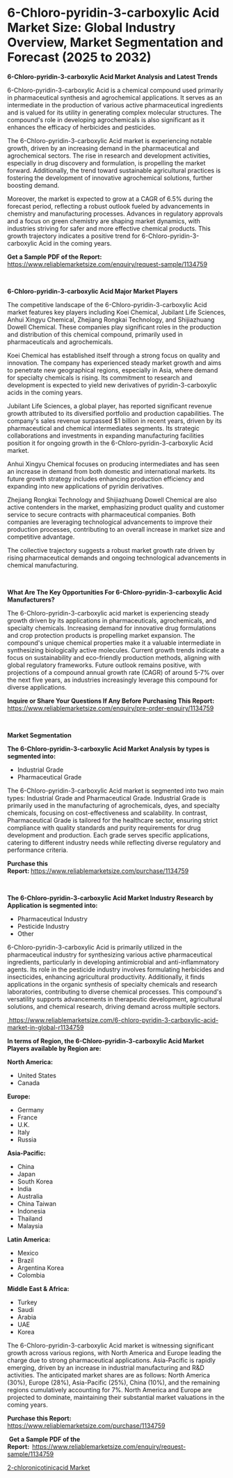 <p><h1>6-Chloro-pyridin-3-carboxylic Acid Market Size: Global Industry Overview, Market Segmentation and Forecast (2025 to 2032)</h1></p><p><strong>6-Chloro-pyridin-3-carboxylic Acid Market Analysis and Latest Trends</strong></p>
<p><p>6-Chloro-pyridin-3-carboxylic Acid is a chemical compound used primarily in pharmaceutical synthesis and agrochemical applications. It serves as an intermediate in the production of various active pharmaceutical ingredients and is valued for its utility in generating complex molecular structures. The compound's role in developing agrochemicals is also significant as it enhances the efficacy of herbicides and pesticides.</p><p>The 6-Chloro-pyridin-3-carboxylic Acid market is experiencing notable growth, driven by an increasing demand in the pharmaceutical and agrochemical sectors. The rise in research and development activities, especially in drug discovery and formulation, is propelling the market forward. Additionally, the trend toward sustainable agricultural practices is fostering the development of innovative agrochemical solutions, further boosting demand.</p><p>Moreover, the market is expected to grow at a CAGR of 6.5% during the forecast period, reflecting a robust outlook fueled by advancements in chemistry and manufacturing processes. Advances in regulatory approvals and a focus on green chemistry are shaping market dynamics, with industries striving for safer and more effective chemical products. This growth trajectory indicates a positive trend for 6-Chloro-pyridin-3-carboxylic Acid in the coming years.</p></p>
<p><strong>Get a Sample PDF of the Report:&nbsp;</strong> <a href="https://www.reliablemarketsize.com/enquiry/request-sample/1134759?utm_campaign=2948&utm_medium=2&utm_source=Github&utm_content=ia&utm_term=25032025&utm_id=6-chloro-pyridin-3-carboxylic-acid">https://www.reliablemarketsize.com/enquiry/request-sample/1134759</a></p>
<p>&nbsp;</p>
<p><strong>6-Chloro-pyridin-3-carboxylic Acid Major Market Players</strong></p>
<p><p>The competitive landscape of the 6-Chloro-pyridin-3-carboxylic Acid market features key players including Koei Chemical, Jubilant Life Sciences, Anhui Xingyu Chemical, Zhejiang Rongkai Technology, and Shijiazhuang Dowell Chemical. These companies play significant roles in the production and distribution of this chemical compound, primarily used in pharmaceuticals and agrochemicals.</p><p>Koei Chemical has established itself through a strong focus on quality and innovation. The company has experienced steady market growth and aims to penetrate new geographical regions, especially in Asia, where demand for specialty chemicals is rising. Its commitment to research and development is expected to yield new derivatives of pyridin-3-carboxylic acids in the coming years.</p><p>Jubilant Life Sciences, a global player, has reported significant revenue growth attributed to its diversified portfolio and production capabilities. The company's sales revenue surpassed $1 billion in recent years, driven by its pharmaceutical and chemical intermediates segments. Its strategic collaborations and investments in expanding manufacturing facilities position it for ongoing growth in the 6-Chloro-pyridin-3-carboxylic Acid market.</p><p>Anhui Xingyu Chemical focuses on producing intermediates and has seen an increase in demand from both domestic and international markets. Its future growth strategy includes enhancing production efficiency and expanding into new applications of pyridin derivatives.</p><p>Zhejiang Rongkai Technology and Shijiazhuang Dowell Chemical are also active contenders in the market, emphasizing product quality and customer service to secure contracts with pharmaceutical companies. Both companies are leveraging technological advancements to improve their production processes, contributing to an overall increase in market size and competitive advantage.</p><p>The collective trajectory suggests a robust market growth rate driven by rising pharmaceutical demands and ongoing technological advancements in chemical manufacturing.</p></p>
<p>&nbsp;</p>
<p><strong>What Are The Key Opportunities For 6-Chloro-pyridin-3-carboxylic Acid Manufacturers?</strong></p>
<p><p>The 6-Chloro-pyridin-3-carboxylic acid market is experiencing steady growth driven by its applications in pharmaceuticals, agrochemicals, and specialty chemicals. Increasing demand for innovative drug formulations and crop protection products is propelling market expansion. The compound's unique chemical properties make it a valuable intermediate in synthesizing biologically active molecules. Current growth trends indicate a focus on sustainability and eco-friendly production methods, aligning with global regulatory frameworks. Future outlook remains positive, with projections of a compound annual growth rate (CAGR) of around 5-7% over the next five years, as industries increasingly leverage this compound for diverse applications.</p></p>
<p><strong>Inquire or Share Your Questions If Any Before Purchasing This Report:</strong> <a href="https://www.reliablemarketsize.com/enquiry/pre-order-enquiry/1134759?utm_campaign=2948&utm_medium=2&utm_source=Github&utm_content=ia&utm_term=25032025&utm_id=6-chloro-pyridin-3-carboxylic-acid">https://www.reliablemarketsize.com/enquiry/pre-order-enquiry/1134759</a></p>
<p>&nbsp;</p>
<p><strong>Market Segmentation</strong></p>
<p><strong>The 6-Chloro-pyridin-3-carboxylic Acid Market Analysis by types is segmented into:</strong></p>
<p><ul><li>Industrial Grade</li><li>Pharmaceutical Grade</li></ul></p>
<p><p>The 6-Chloro-pyridin-3-carboxylic Acid market is segmented into two main types: Industrial Grade and Pharmaceutical Grade. Industrial Grade is primarily used in the manufacturing of agrochemicals, dyes, and specialty chemicals, focusing on cost-effectiveness and scalability. In contrast, Pharmaceutical Grade is tailored for the healthcare sector, ensuring strict compliance with quality standards and purity requirements for drug development and production. Each grade serves specific applications, catering to different industry needs while reflecting diverse regulatory and performance criteria.</p></p>
<p><strong>Purchase this Report:&nbsp;</strong><a href="https://www.reliablemarketsize.com/purchase/1134759?utm_campaign=2948&utm_medium=2&utm_source=Github&utm_content=ia&utm_term=25032025&utm_id=6-chloro-pyridin-3-carboxylic-acid">https://www.reliablemarketsize.com/purchase/1134759</a></p>
<p>&nbsp;</p>
<p><strong>The 6-Chloro-pyridin-3-carboxylic Acid Market Industry Research by Application is segmented into:</strong></p>
<p><ul><li>Pharmaceutical Industry</li><li>Pesticide Industry</li><li>Other</li></ul></p>
<p><p>6-Chloro-pyridin-3-carboxylic Acid is primarily utilized in the pharmaceutical industry for synthesizing various active pharmaceutical ingredients, particularly in developing antimicrobial and anti-inflammatory agents. Its role in the pesticide industry involves formulating herbicides and insecticides, enhancing agricultural productivity. Additionally, it finds applications in the organic synthesis of specialty chemicals and research laboratories, contributing to diverse chemical processes. This compound's versatility supports advancements in therapeutic development, agricultural solutions, and chemical research, driving demand across multiple sectors.</p></p>
<p><a href="https://www.reliablemarketsize.com/6-chloro-pyridin-3-carboxylic-acid-market-in-global-r1134759?utm_campaign=2948&utm_medium=2&utm_source=Github&utm_content=ia&utm_term=25032025&utm_id=6-chloro-pyridin-3-carboxylic-acid">&nbsp;https://www.reliablemarketsize.com/6-chloro-pyridin-3-carboxylic-acid-market-in-global-r1134759</a></p>
<p><strong>In terms of Region, the 6-Chloro-pyridin-3-carboxylic Acid Market Players available by Region are:</strong></p>
<p>
    <p> <strong> North America: </strong>
        <ul>
            <li>United States</li>
            <li>Canada</li>
        </ul>
        </p> 
    <p> <strong> Europe: </strong>
        <ul>
            <li>Germany</li>
            <li>France</li>
            <li>U.K.</li>
            <li>Italy</li>
            <li>Russia</li>
        </ul>
        </p> 
    <p> <strong> Asia-Pacific: </strong>
        <ul>
            <li>China</li>
            <li>Japan</li>
            <li>South Korea</li>
            <li>India</li>
            <li>Australia</li>
            <li>China Taiwan</li>
            <li>Indonesia</li>
            <li>Thailand</li>
            <li>Malaysia</li>
        </ul>
        </p> 
    <p> <strong> Latin America: </strong>
        <ul>
            <li>Mexico</li>
            <li>Brazil</li>
            <li>Argentina Korea</li>
            <li>Colombia</li>
        </ul>
        </p> 
    <p> <strong> Middle East & Africa: </strong>
        <ul>
            <li>Turkey</li>
            <li>Saudi</li>
            <li>Arabia</li>
            <li>UAE</li>
            <li>Korea</li>
        </ul>
    </p>
    </p>
<p><p>The 6-Chloro-pyridin-3-carboxylic Acid market is witnessing significant growth across various regions, with North America and Europe leading the charge due to strong pharmaceutical applications. Asia-Pacific is rapidly emerging, driven by an increase in industrial manufacturing and R&D activities. The anticipated market shares are as follows: North America (30%), Europe (28%), Asia-Pacific (25%), China (10%), and the remaining regions cumulatively accounting for 7%. North America and Europe are projected to dominate, maintaining their substantial market valuations in the coming years.</p></p>
<p><strong>Purchase this Report: </strong><a href="https://www.reliablemarketsize.com/purchase/1134759?utm_campaign=2948&utm_medium=2&utm_source=Github&utm_content=ia&utm_term=25032025&utm_id=6-chloro-pyridin-3-carboxylic-acid">https://www.reliablemarketsize.com/purchase/1134759</a></p>
<p>&nbsp;<strong>Get a Sample PDF of the Report:&nbsp;&nbsp;</strong><a href="https://www.reliablemarketsize.com/enquiry/request-sample/1134759?utm_campaign=2948&utm_medium=2&utm_source=Github&utm_content=ia&utm_term=25032025&utm_id=6-chloro-pyridin-3-carboxylic-acid">https://www.reliablemarketsize.com/enquiry/request-sample/1134759</a></p>
<p><strong></strong></p>
<p><p><a href="https://github.com/boysabotzoc/Market-Research-Report-List-1/blob/main/2-chloronicotinicacid-market.md?utm_campaign=2948&utm_medium=2&utm_source=Github&utm_content=ia&utm_term=25032025&utm_id=6-chloro-pyridin-3-carboxylic-acid">2-chloronicotinicacid Market</a></p></p>